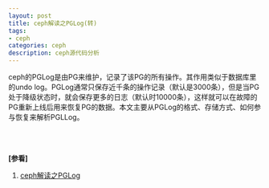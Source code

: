 ```yaml
---
layout: post
title: ceph解读之PGLog(转)
tags:
- ceph
categories: ceph
description: ceph源代码分析
---
```



ceph的PGLog是由PG来维护，记录了该PG的所有操作。其作用类似于数据库里的undo log。PGLog通常只保存近千条的操作记录（默认是3000条），但是当PG处于降级状态时，就会保存更多的日志（默认时10000条），这样就可以在故障的PG重新上线后用来恢复PG的数据。本文主要从PGLog的格式、存储方式、如何参与恢复来解析PGLLog。





<!-- more -->














<br />
<br />

**[参看]**

1. [ceph解读之PGLog](http://sysnote.github.io/2015/12/18/ceph-pglog/)


<br />
<br />
<br />

